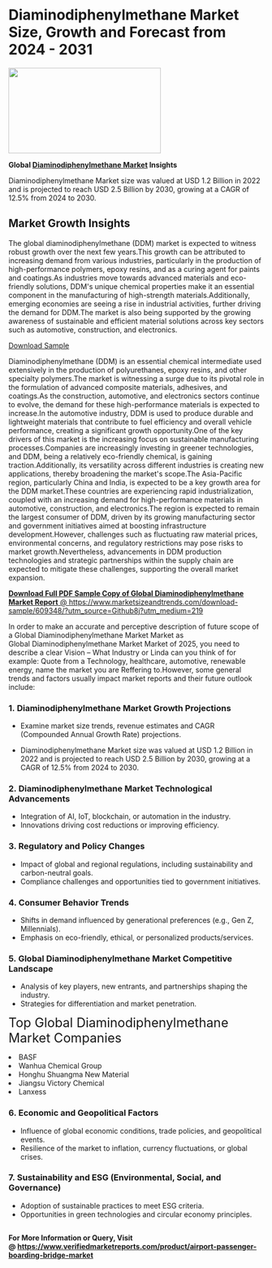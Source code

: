 <H1>Diaminodiphenylmethane Market Size, Growth and Forecast from 2024 - 2031</H1><img class="aligncenter size-medium wp-image-584254" src="https://thirdeyenews.in/wp-content/uploads/2024/09/Global-Market-Research-300x168.jpeg" alt="" width="300" height="168" /><p><strong>Global&nbsp;<a href="https://www.marketsizeandtrends.com/download-sample/609348/?utm_source=Github8j?utm_medium=219">Diaminodiphenylmethane Market</a> Insights</strong></p><p>Diaminodiphenylmethane Market size was valued at USD 1.2 Billion in 2022 and is projected to reach USD 2.5 Billion by 2030, growing at a CAGR of 12.5% from 2024 to 2030.</p><p><h2>Market Growth Insights</h2> <p>The global diaminodiphenylmethane (DDM) market is expected to witness robust growth over the next few years.This growth can be attributed to increasing demand from various industries, particularly in the production of high-performance polymers, epoxy resins, and as a curing agent for paints and coatings.As industries move towards advanced materials and eco-friendly solutions, DDM's unique chemical properties make it an essential component in the manufacturing of high-strength materials.Additionally, emerging economies are seeing a rise in industrial activities, further driving the demand for DDM.The market is also being supported by the growing awareness of sustainable and efficient material solutions across key sectors such as automotive, construction, and electronics.</p> <p><a href="#">Download Sample</a></p> <p>Diaminodiphenylmethane (DDM) is an essential chemical intermediate used extensively in the production of polyurethanes, epoxy resins, and other specialty polymers.The market is witnessing a surge due to its pivotal role in the formulation of advanced composite materials, adhesives, and coatings.As the construction, automotive, and electronics sectors continue to evolve, the demand for these high-performance materials is expected to increase.In the automotive industry, DDM is used to produce durable and lightweight materials that contribute to fuel efficiency and overall vehicle performance, creating a significant growth opportunity.One of the key drivers of this market is the increasing focus on sustainable manufacturing processes.Companies are increasingly investing in greener technologies, and DDM, being a relatively eco-friendly chemical, is gaining traction.Additionally, its versatility across different industries is creating new applications, thereby broadening the market's scope.The Asia-Pacific region, particularly China and India, is expected to be a key growth area for the DDM market.These countries are experiencing rapid industrialization, coupled with an increasing demand for high-performance materials in automotive, construction, and electronics.The region is expected to remain the largest consumer of DDM, driven by its growing manufacturing sector and government initiatives aimed at boosting infrastructure development.However, challenges such as fluctuating raw material prices, environmental concerns, and regulatory restrictions may pose risks to market growth.Nevertheless, advancements in DDM production technologies and strategic partnerships within the supply chain are expected to mitigate these challenges, supporting the overall market expansion.</p> <p><a href="#"></p><p><span class=""><strong>Download Full PDF Sample Copy of Global Diaminodiphenylmethane Market Report</strong> @ <a href="https://www.marketsizeandtrends.com/download-sample/609348/?utm_source=Github8j?utm_medium=219" target="_blank">https://www.marketsizeandtrends.com/download-sample/609348/?utm_source=Github8j?utm_medium=219</a></span></p><p>In order to make an accurate and perceptive description of future scope of a Global&nbsp;Diaminodiphenylmethane Market Market as Global&nbsp;Diaminodiphenylmethane Market Market of 2025, you need to describe a clear Vision &ndash; What Industry or Linda can you think of for example: Quote from a Technology, healthcare, automotive, renewable energy, name the market you are Reffering to.However, some general trends and factors usually impact market reports and their future outlook include:</p><h3>1.&nbsp;<strong>Diaminodiphenylmethane Market Growth Projections</strong></h3><ul><li>Examine market size trends, revenue estimates and CAGR (Compounded Annual Growth Rate) projections.</li><li><p>Diaminodiphenylmethane Market size was valued at USD 1.2 Billion in 2022 and is projected to reach USD 2.5 Billion by 2030, growing at a CAGR of 12.5% from 2024 to 2030.</p></li></ul><h3>2.&nbsp;<strong>Diaminodiphenylmethane Market Technological Advancements</strong></h3><ul><li>Integration of AI, IoT, blockchain, or automation in the industry.</li><li>Innovations driving cost reductions or improving efficiency.</li></ul><h3>3.&nbsp;<strong>Regulatory and Policy Changes</strong></h3><ul><li>Impact of global and regional regulations, including sustainability and carbon-neutral goals.</li><li>Compliance challenges and opportunities tied to government initiatives.</li></ul><h3>4.&nbsp;<strong>Consumer Behavior Trends</strong></h3><ul><li>Shifts in demand influenced by generational preferences (e.g., Gen Z, Millennials).</li><li>Emphasis on eco-friendly, ethical, or personalized products/services.</li></ul><h3>5.&nbsp;<strong>Global Diaminodiphenylmethane Market Competitive Landscape</strong></h3><ul><li>Analysis of key players, new entrants, and partnerships shaping the industry.</li><li>Strategies for differentiation and market penetration.</li></ul><p data-pm-slice="1 1 []"><span style="color: inherit; font-family: inherit; font-size: 25px;">Top Global Diaminodiphenylmethane Market Companies</span></p><div class="" data-test-id=""><p><li>BASF</li><li> Wanhua Chemical Group</li><li> Honghu Shuangma New Material</li><li> Jiangsu Victory Chemical</li><li> Lanxess</li></p></div><h3>6.&nbsp;<strong>Economic and Geopolitical Factors</strong></h3><ul><li>Influence of global economic conditions, trade policies, and geopolitical events.</li><li>Resilience of the market to inflation, currency fluctuations, or global crises.</li></ul><h3>7.&nbsp;<strong>Sustainability and ESG (Environmental, Social, and Governance)</strong></h3><ul><li>Adoption of sustainable practices to meet ESG criteria.</li><li>Opportunities in green technologies and circular economy principles.</li></ul><h2><strong style="font-size: 14px;">For More Information or Query, Visit @&nbsp;</strong><a style="background-color: #ffffff; font-size: 14px;" href="https://www.marketsizeandtrends.com/report/diaminodiphenylmethane-market/" target="_blank">https://www.verifiedmarketreports.com/product/airport-passenger-boarding-bridge-market</a></h2>